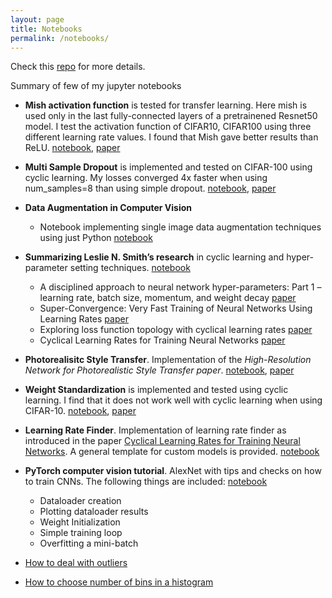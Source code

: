 ```yaml
---
layout: page
title: Notebooks
permalink: /notebooks/
---
```


Check this [repo](https://github.com/KushajveerSingh/deep_learning) for more details.

Summary of few of my jupyter notebooks

* **Mish activation function** is tested for transfer learning. Here mish is used only in the last fully-connected layers of a pretrainened Resnet50 model. I test the activation function of CIFAR10, CIFAR100 using three different learning rate values. I found that Mish gave better results than ReLU. [notebook](https://github.com/KushajveerSingh/deep_learning/tree/master/paper_implementations/Study%20of%20Mish%20activation%20function%20in%20transfer%20learning%20with%20code%20and%20discussion), [paper](https://arxiv.org/abs/1908.08681)

* **Multi Sample Dropout** is implemented and tested on CIFAR-100 using cyclic learning. My losses converged 4x faster when using num_samples=8 than using simple dropout. [notebook](https://github.com/KushajveerSingh/deep_learning/tree/master/paper_implementations/Multi%20Sample%20Dropout), [paper](https://arxiv.org/abs/1908.08681)

* **Data Augmentation in Computer Vision**
    - Notebook implementing single image data augmentation techniques using just Python [notebook](https://github.com/KushajveerSingh/deep_learning/tree/master/paper_implementations/Data%20Augmentation%20in%20Computer%20Vision)

* **Summarizing Leslie N. Smith’s research** in cyclic learning and hyper-parameter setting techniques. [notebook](https://github.com/KushajveerSingh/deep_learning/tree/master/paper_implementations/Leslie%20N.%20Smith%20papers%20notebook)
    - A disciplined approach to neural network hyper-parameters: Part 1 – learning rate, batch size, momentum, and weight decay [paper](https://arxiv.org/abs/1803.09820)
    - Super-Convergence: Very Fast Training of Neural Networks Using Learning Rates [paper](https://arxiv.org/abs/1708.07120)
    - Exploring loss function topology with cyclical learning rates [paper](https://arxiv.org/abs/1702.04283)
    - Cyclical Learning Rates for Training Neural Networks [paper](https://arxiv.org/abs/1506.01186)

* **Photorealisitc Style Transfer**. Implementation of the *High-Resolution Network for Photorealistic Style Transfer paper*. [notebook](https://github.com/KushajveerSingh/Photorealistic-Style-Transfer), [paper](https://arxiv.org/abs/1904.11617)

* **Weight Standardization** is implemented and tested using cyclic learning. I find that it does not work well with cyclic learning when using CIFAR-10. [notebook](https://github.com/KushajveerSingh/deep_learning/tree/master/paper_implementations/weight_standardization), [paper](https://arxiv.org/abs/1903.10520)

* **Learning Rate Finder**. Implementation of learning rate finder as introduced in the paper [Cyclical Learning Rates for Training Neural Networks](https://arxiv.org/abs/1903.10520). A general template for custom models is provided. [notebook](https://github.com/KushajveerSingh/fastai_without_fastai/blob/master/notebooks/lr_find.ipynb)

* **PyTorch computer vision tutorial**. AlexNet with tips and checks on how to train CNNs. The following things are included: [notebook](https://github.com/KushajveerSingh/deep_learning/tree/master/paper_implementations/Training%20AlexNet%20with%20tips%20and%20checks%20on%20how%20to%20train%20CNNs)
    - Dataloader creation
    - Plotting dataloader results
    - Weight Initialization
    - Simple training loop
    - Overfitting a mini-batch

* [How to deal with outliers](https://github.com/KushajveerSingh/deep_learning/tree/master/paper_implementations/How%20to%20deal%20with%20outliers)

* [How to choose number of bins in a histogram](https://github.com/KushajveerSingh/deep_learning/tree/master/paper_implementations/Number%20of%20bins%20of%20a%20Histogram)